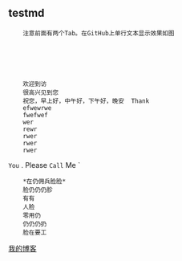 ## testmd
        注意前面有两个Tab。在GitHub上单行文本显示效果如图
    
    
    
    
    

        欢迎到访
        很高兴见到您  
        祝您，早上好，中午好，下午好，晚安  Thank 
        efwewrwe
        fwefwef
        wer
        rewr
        rwer
        rwer
        rwer
        
        
`You` . Please `Call` Me `



        *在仍佣兵脸脸*  
        脸仍仍仍胗  
        有有
        人脸
        零用仍
        仍仍仍扔
        脸在要工
        


[我的博客](http://blog.csdn.net/guodongxiaren "悬停显示")  
